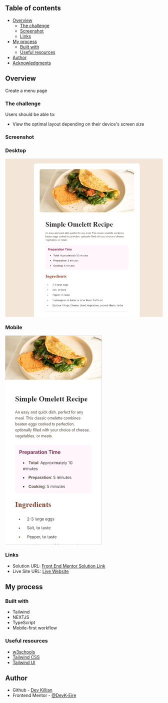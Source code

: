 ## Table of contents

- [Overview](#overview)
  - [The challenge](#the-challenge)
  - [Screenshot](#screenshot)
  - [Links](#links)
- [My process](#my-process)
  - [Built with](#built-with)
  - [Useful resources](#useful-resources)
- [Author](#author)
- [Acknowledgments](#acknowledgments)

## Overview

Create a menu page

### The challenge

Users should be able to:

- View the optimal layout depending on their device's screen size


### Screenshot

### Desktop

<img alt="Omelette recipe Page Desktop" src="https://github.com/DevK-Eire/recipe-page/blob/main/public/omlette.PNG" align="center">

### Mobile

<img alt="Omelette recipe Page Mobile" src="https://github.com/DevK-Eire/recipe-page/blob/main/public/omlettemob.PNG" align="center">

### Links

- Solution URL: [Front End Mentor Solution Link](https://www.frontendmentor.io/solutions/omelette-recipe-page-pmZhc5jf2U)
- Live Site URL: [Live Website](https://recipe-page-lime.vercel.app/)

## My process

### Built with

- Tailwind
- NEXTJS
- TypeScript
- Mobile-first workflow

### Useful resources

- [w3schools](https://www.w3schools.com)
- [Tailwind CSS](https://tailwindcss.com)
- [Tailwind UI](https://tailwindui.com)

## Author

- Github - [Dev Killian](https://github.com/DevK-Eire)
- Frontend Mentor - [@DevK-Eire](https://www.frontendmentor.io/profile/DevK-Eire)
